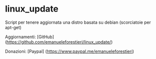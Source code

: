 # linux_update 

Script per tenere aggiornata una distro basata su debian (scorciatoie per apt-get)  

Aggiornamenti: [GitHub] (https://github.com/emanueleforestieri/linux_update/)  

Donazioni: [Paypal] (https://www.paypal.me/emanueleforestieri)
